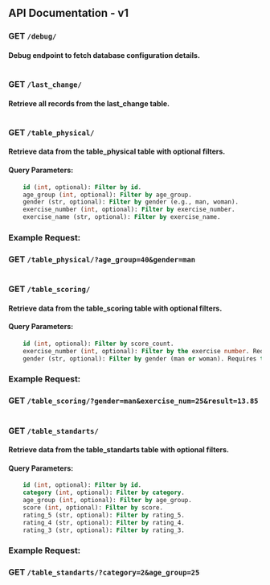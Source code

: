 ## API Documentation - v1

### GET ```/debug/```

#### Debug endpoint to fetch database configuration details.

#

### GET ```/last_change/```

#### Retrieve all records from the last_change table.

#

### GET ```/table_physical/```

#### Retrieve data from the table_physical table with optional filters.
#### Query Parameters:
```sql
    id (int, optional): Filter by id.
    age_group (int, optional): Filter by age_group.
    gender (str, optional): Filter by gender (e.g., man, woman).
    exercise_number (int, optional): Filter by exercise_number.
    exercise_name (str, optional): Filter by exercise_name.
```
### Example Request:

### GET ```/table_physical/?age_group=40&gender=man```

#

### GET ```/table_scoring/```

#### Retrieve data from the table_scoring table with optional filters.
#### Query Parameters:
```sql
    id (int, optional): Filter by score_count.
    exercise_number (int, optional): Filter by the exercise number. Requires the gender parameter.
    gender (str, optional): Filter by gender (man or woman). Requires the exercise_number parameter.
```
### Example Request:

### GET ```/table_scoring/?gender=man&exercise_num=25&result=13.85```

#

### GET ```/table_standarts/```

#### Retrieve data from the table_standarts table with optional filters.
#### Query Parameters:
```sql
    id (int, optional): Filter by id.
    category (int, optional): Filter by category.
    age_group (int, optional): Filter by age_group.
    score (int, optional): Filter by score.
    rating_5 (str, optional): Filter by rating_5.
    rating_4 (str, optional): Filter by rating_4.
    rating_3 (str, optional): Filter by rating_3.
```
### Example Request:

### GET ```/table_standarts/?category=2&age_group=25```